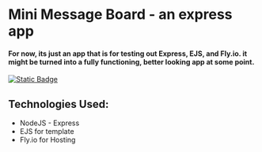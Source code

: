 # Mini Message Board - an express app
#### For now, its just an app that is for testing out Express, EJS, and Fly.io. it might be turned into a fully functioning, better looking app at some point.
[![Static Badge](https://img.shields.io/badge/Live%20Demo-blue)](https://sofonias-mini-message-board-wild-river-6481.fly.dev/)

## Technologies Used:
  * NodeJS - Express
  * EJS for template
  * Fly.io for Hosting